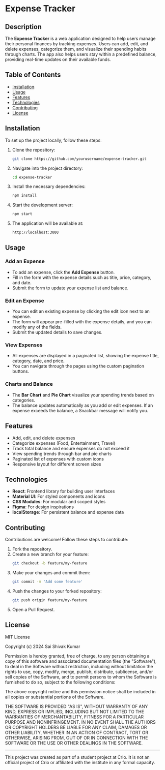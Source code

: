 
# Expense Tracker

## Description

The **Expense Tracker** is a web application designed to help users manage their personal finances by tracking expenses. Users can add, edit, and delete expenses, categorize them, and visualize their spending habits through charts. The app also helps users stay within a predefined balance, providing real-time updates on their available funds.

## Table of Contents

- [Installation](#installation)
- [Usage](#usage)
- [Features](#features)
- [Technologies](#technologies)
- [Contributing](#contributing)
- [License](#license)

## Installation

To set up the project locally, follow these steps:

1. Clone the repository:
   ```bash
   git clone https://github.com/yourusername/expense-tracker.git
   ```

2. Navigate into the project directory:
   ```bash
   cd expense-tracker
   ```

3. Install the necessary dependencies:
   ```bash
   npm install
   ```

4. Start the development server:
   ```bash
   npm start
   ```

5. The application will be available at:
   ```
   http://localhost:3000
   ```

## Usage

### Add an Expense

- To add an expense, click the **Add Expense** button.
- Fill in the form with the expense details such as title, price, category, and date.
- Submit the form to update your expense list and balance.

### Edit an Expense

- You can edit an existing expense by clicking the edit icon next to an expense.
- The form will appear pre-filled with the expense details, and you can modify any of the fields.
- Submit the updated details to save changes.

### View Expenses

- All expenses are displayed in a paginated list, showing the expense title, category, date, and price.
- You can navigate through the pages using the custom pagination buttons.

### Charts and Balance

- The **Bar Chart** and **Pie Chart** visualize your spending trends based on categories.
- The balance updates automatically as you add or edit expenses. If an expense exceeds the balance, a Snackbar message will notify you.

## Features

- Add, edit, and delete expenses
- Categorize expenses (Food, Entertainment, Travel)
- Track total balance and ensure expenses do not exceed it
- View spending trends through bar and pie charts
- Paginated list of expenses with custom icons
- Responsive layout for different screen sizes

## Technologies

- **React**: Frontend library for building user interfaces
- **Material UI**: For styled components and icons
- **CSS Modules**: For modular and scoped styles
- **Figma**: For design inspirations
- **localStorage**: For persistent balance and expense data

## Contributing

Contributions are welcome! Follow these steps to contribute:

1. Fork the repository.
2. Create a new branch for your feature:
   ```bash
   git checkout -b feature/my-feature
   ```
3. Make your changes and commit them:
   ```bash
   git commit -m 'Add some feature'
   ```
4. Push the changes to your forked repository:
   ```bash
   git push origin feature/my-feature
   ```
5. Open a Pull Request.

## License

MIT License

Copyright (c) 2024 Sai Shivak Kumar

Permission is hereby granted, free of charge, to any person obtaining a copy
of this software and associated documentation files (the "Software"), to deal
in the Software without restriction, including without limitation the rights
to use, copy, modify, merge, publish, distribute, sublicense, and/or sell
copies of the Software, and to permit persons to whom the Software is
furnished to do so, subject to the following conditions:

The above copyright notice and this permission notice shall be included in all
copies or substantial portions of the Software.

THE SOFTWARE IS PROVIDED "AS IS", WITHOUT WARRANTY OF ANY KIND, EXPRESS OR
IMPLIED, INCLUDING BUT NOT LIMITED TO THE WARRANTIES OF MERCHANTABILITY,
FITNESS FOR A PARTICULAR PURPOSE AND NONINFRINGEMENT. IN NO EVENT SHALL THE
AUTHORS OR COPYRIGHT HOLDERS BE LIABLE FOR ANY CLAIM, DAMAGES OR OTHER
LIABILITY, WHETHER IN AN ACTION OF CONTRACT, TORT OR OTHERWISE, ARISING FROM,
OUT OF OR IN CONNECTION WITH THE SOFTWARE OR THE USE OR OTHER DEALINGS IN THE
SOFTWARE.

---

This project was created as part of a student project at Crio. It is not an official project of Crio or affiliated with the institute in any formal capacity.
